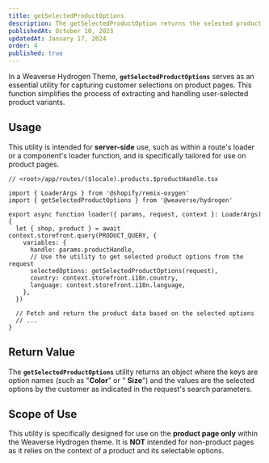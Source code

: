 ```yaml
---
title: getSelectedProductOptions
description: The getSelectedProductOption returns the selected product options from the request's search parameters.
publishedAt: October 10, 2023
updatedAt: January 17, 2024
order: 4
published: true
---
```


In a Weaverse Hydrogen Theme, **`getSelectedProductOptions`** serves as an essential utility for capturing customer
selections on product pages. This function simplifies the process of extracting and handling user-selected product
variants.

## Usage

This utility is intended for **server-side** use, such as within a route's loader or a component's loader function, and
is specifically tailored for use on product pages.

```tsx
// <root>/app/routes/($locale).products.$productHandle.tsx

import { LoaderArgs } from '@shopify/remix-oxygen'
import { getSelectedProductOptions } from '@weaverse/hydrogen'

export async function loader({ params, request, context }: LoaderArgs) {
  let { shop, product } = await context.storefront.query(PRODUCT_QUERY, {
    variables: {
      handle: params.productHandle,
      // Use the utility to get selected product options from the request
      selectedOptions: getSelectedProductOptions(request),
      country: context.storefront.i18n.country,
      language: context.storefront.i18n.language,
    },
  })

  // Fetch and return the product data based on the selected options
  // ...
}
```

## Return Value

The **`getSelectedProductOptions`** utility returns an object where the keys are option names (such as "**Color**" or "
**Size**") and the values are the selected options by the customer as indicated in the request's search parameters.

## Scope of Use

This utility is specifically designed for use on the **product page only** within the Weaverse Hydrogen theme. It is
**NOT** intended for non-product pages as it relies on the context of a product and its selectable options.
